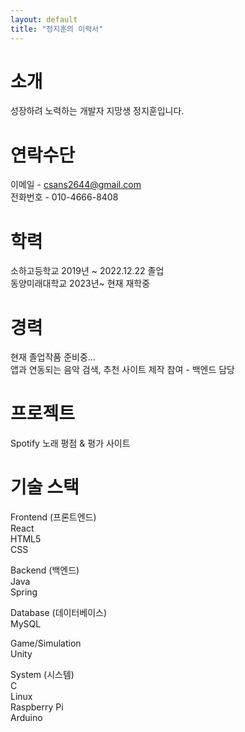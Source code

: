 ```yaml
---
layout: default
title: "정지훈의 이력서"
---
```

# 소개
성장하려 노력하는 개발자 지망생 정지훈입니다.
# 연락수단
이메일 - csans2644@gmail.com    
전화번호 - 010-4666-8408
# 학력
소하고등학교 2019년 ~ 2022.12.22 졸업   
동양미래대학교 2023년~ 현재 재학중
# 경력
현재 졸업작품 준비중...   
앱과 연동되는 음악 검색, 추천 사이트 제작 참여 - 백엔드 담당
# 프로젝트
Spotify 노래 평점 & 평가 사이트

# 기술 스택
Frontend (프론트엔드)   
React   
HTML5   
CSS   

Backend (백엔드)   
Java   
Spring   

Database (데이터베이스)   
MySQL   

Game/Simulation   
Unity   

System (시스템)   
C   
Linux   
Raspberry Pi   
Arduino   
